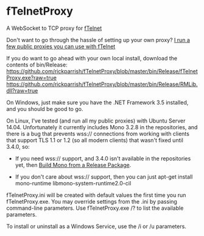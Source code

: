fTelnetProxy
============

A WebSocket to TCP proxy for <a href="https://github.com/rickparrish/fTelnet">fTelnet</a>

Don't want to go through the hassle of setting up your own proxy?
<a href="http://proxy.ftelnet.ca">I run a few public proxies you can use with fTelnet</a>

If you do want to go ahead with your own local install, download the contents of bin/Release:<br />
https://github.com/rickparrish/fTelnetProxy/blob/master/bin/Release/fTelnetProxy.exe?raw=true<br />
https://github.com/rickparrish/fTelnetProxy/blob/master/bin/Release/RMLib.dll?raw=true

On Windows, just make sure you have the .NET Framework 3.5 installed, and you should be good to go.

On Linux, I've tested (and run all my public proxies) with Ubuntu Server 14.04.  Unfortunately it
currently includes Mono 3.2.8 in the repositories, and there is a bug that prevents wss:// connections
from working with clients that support TLS 1.1 or 1.2 (so all modern clients) that wasn't fixed until 3.4.0, so:

  - If you need wss:// support, and 3.4.0 isn't available in the repositories yet, then 
<a href="http://www.mono-project.com/docs/compiling-mono/linux/#building-mono-from-a-release-package">Build Mono from a Release Package</a>.

  - If you don't care about wss:// support, then you can just apt-get install mono-runtime libmono-system-runtime2.0-cil
  
fTelnetProxy.ini will be created with default values the first time you run fTelnetProxy.exe.  You may override settings from the .ini
by passing command-line parameters.  Use fTelnetProxy.exe /? to list the available parameters.

To install or uninstall as a Windows Service, use the /i or /u parameters.
